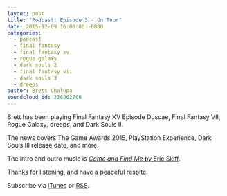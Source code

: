 ```yaml
---
layout: post
title: "Podcast: Episode 3 - On Tour"
date: 2015-12-09 16:00:00 -0800
categories:
  - podcast
  - final fantasy
  - final fantasy xv
  - rogue galaxy
  - dark souls 2
  - final fantasy vii
  - dark souls 3
  - dreeps
author: Brett Chalupa
soundcloud_id: 236862706
---
```


Brett has been playing Final Fantasy XV Episode Duscae, Final Fantasy
VII, Rogue Galaxy, dreeps, and Dark Souls II.

The news covers The Game Awards 2015, PlayStation Experience, Dark Souls
III release date, and more.

The intro and outro music is [_Come and Find Me_ by Eric
Skiff](https://soundcloud.com/eric-skiff/come-and-find-me).

Thanks for listening, and have a peaceful respite.

Subscribe via [iTunes](https://itunes.apple.com/us/podcast/peaceful-respite/id1062456619)
or [RSS](http://feeds.soundcloud.com/users/soundcloud:users:188515540/sounds.rss).
